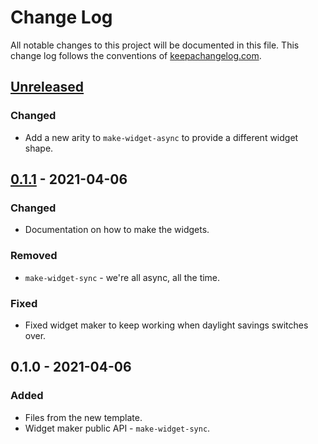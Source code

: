 # Change Log
All notable changes to this project will be documented in this file. This change log follows the conventions of [keepachangelog.com](http://keepachangelog.com/).

## [Unreleased]
### Changed
- Add a new arity to `make-widget-async` to provide a different widget shape.

## [0.1.1] - 2021-04-06
### Changed
- Documentation on how to make the widgets.

### Removed
- `make-widget-sync` - we're all async, all the time.

### Fixed
- Fixed widget maker to keep working when daylight savings switches over.

## 0.1.0 - 2021-04-06
### Added
- Files from the new template.
- Widget maker public API - `make-widget-sync`.

[Unreleased]: https://github.com/your-name/testapp/compare/0.1.1...HEAD
[0.1.1]: https://github.com/your-name/testapp/compare/0.1.0...0.1.1
